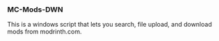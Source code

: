 ### MC-Mods-DWN
This is a windows script that lets you search, file upload, and download mods from modrinth.com.
